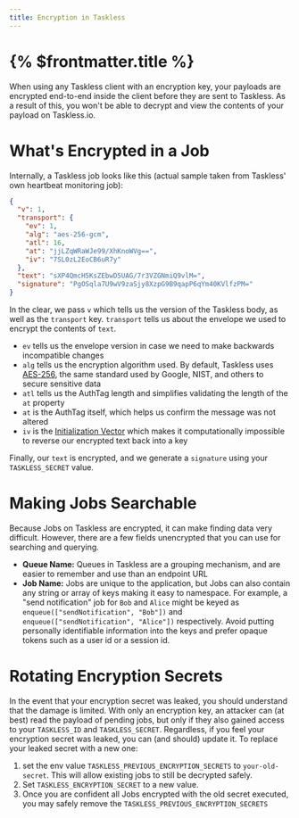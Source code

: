 ```yaml
---
title: Encryption in Taskless
---
```


# {% $frontmatter.title %}

When using any Taskless client with an encryption key, your payloads are encrypted end-to-end inside the client before they are sent to Taskless. As a result of this, you won't be able to decrypt and view the contents of your payload on Taskless.io.

# What's Encrypted in a Job

Internally, a Taskless job looks like this (actual sample taken from Taskless' own heartbeat monitoring job):

```json
{
  "v": 1,
  "transport": {
    "ev": 1,
    "alg": "aes-256-gcm",
    "atl": 16,
    "at": "jjLZqWRaWJe99/XhKnoWVg==",
    "iv": "7SL0zL2EoCB6uR7y"
  },
  "text": "sXP4QmcH5KsZEbwD5UAG/7r3VZGNmiQ9vlM=",
  "signature": "PgOSqla7U9wV9zaSjy8XzpG9B9qapP6qYm40KVlfzPM="
}
```

In the clear, we pass `v` which tells us the version of the Taskless body, as well as the `transport` key. `transport` tells us about the envelope we used to encrypt the contents of `text`.

- `ev` tells us the envelope version in case we need to make backwards incompatible changes
- `alg` tells us the encryption algorithm used. By default, Taskless uses [AES-256](https://en.wikipedia.org/wiki/Advanced_Encryption_Standard), the same standard used by Google, NIST, and others to secure sensitive data
- `atl` tells us the AuthTag length and simplifies validating the length of the `at` property
- `at` is the AuthTag itself, which helps us confirm the message was not altered
- `iv` is the [Initialization Vector](https://en.wikipedia.org/wiki/Initialization_vector) which makes it computationally impossible to reverse our encrypted text back into a key

Finally, our `text` is encrypted, and we generate a `signature` using your `TASKLESS_SECRET` value.

# Making Jobs Searchable

Because Jobs on Taskless are encrypted, it can make finding data very difficult. However, there are a few fields unencrypted that you can use for searching and querying.

- **Queue Name:** Queues in Taskless are a grouping mechanism, and are easier to remember and use than an endpoint URL
- **Job Name:** Jobs are unique to the application, but Jobs can also contain any string or array of keys making it easy to namespace. For example, a "send notification" job for `Bob` and `Alice` might be keyed as `enqueue(["sendNotification", "Bob"])` and `enqueue(["sendNotification", "Alice"])` respectively. Avoid putting personally identifiable information into the keys and prefer opaque tokens such as a user id or a session id.

# Rotating Encryption Secrets

In the event that your encryption secret was leaked, you should understand that the damage is limited. With only an encryption key, an attacker can (at best) read the payload of pending jobs, but only if they also gained access to your `TASKLESS_ID` and `TASKLESS_SECRET`. Regardless, if you feel your encryption secret was leaked, you can (and should) update it. To replace your leaked secret with a new one:

1. set the env value `TASKLESS_PREVIOUS_ENCRYPTION_SECRETS` to `your-old-secret`. This will allow existing jobs to still be decrypted safely.
2. Set `TASKLESS_ENCRYPTION_SECRET` to a new value.
3. Once you are confident all Jobs encrypted with the old secret executed, you may safely remove the `TASKLESS_PREVIOUS_ENCRYPTION_SECRETS`

